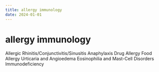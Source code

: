 ```yaml
---
title: allergy immunology
date: 2024-01-01
---
```


# allergy immunology

Allergic Rhinitis/Conjunctivitis/Sinusitis
Anaphylaxis
Drug Allergy
Food Allergy
Urticaria and Angioedema
Eosinophilia and Mast-Cell Disorders
Immunodeficiency
